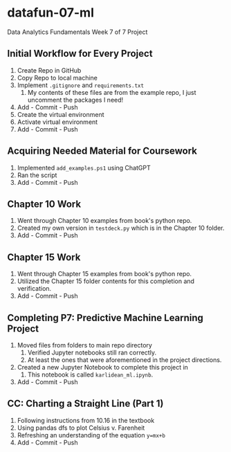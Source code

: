 # datafun-07-ml
Data Analytics Fundamentals Week 7 of 7 Project

## Initial Workflow for Every Project
1. Create Repo in GitHub 
2. Copy Repo to local machine
3. Implement `.gitignore` and `requirements.txt`
   1. My contents of these files are from the example repo, I just uncomment the packages I need!
4. Add - Commit - Push
5. Create the virtual environment
6. Activate virtual environment
7. Add - Commit - Push


## Acquiring Needed Material for Coursework
1. Implemented `add_examples.ps1` using ChatGPT
2. Ran the script
3. Add - Commit - Push

## Chapter 10 Work
1. Went through Chapter 10 examples from book's python repo.
2. Created my own version in `testdeck.py` which is in the Chapter 10 folder.
3. Add - Commit - Push

## Chapter 15 Work
1. Went through Chapter 15 examples from book's python repo.
2. Utilized the Chapter 15 folder contents for this completion and verification.
3. Add - Commit - Push

## Completing P7: Predictive Machine Learning Project
1. Moved files from folders to main repo directory
   1. Verified Jupyter notebooks still ran correctly.
   2. At least the ones that were aforementioned in the project directions.
2. Created a new Jupyter Notebook to complete this project in
   1. This notebook is called `karlidean_ml.ipynb`.
3. Add - Commit - Push

## CC: Charting a Straight Line (Part 1)
1. Following instructions from 10.16 in the textbook
2. Using pandas dfs to plot Celsius v. Farenheit
3. Refreshing an understanding of the equation `y=mx+b`
4. Add - Commit - Push